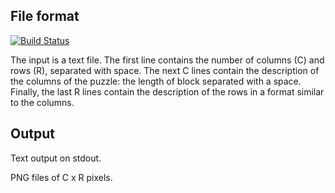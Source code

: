 ## File format

[![Build Status](https://travis-ci.org/attilaszia/nonogram.svg?branch=master)](https://travis-ci.org/richelbilderbeek/nonogram)

The input is a text file. The first line contains the number of columns (C) and rows (R), separated with space. The next C lines contain the description of the columns of the puzzle: the length of block separated with a space. Finally, the last R lines contain the description of the rows in a format similar to the columns.

## Output

Text output on stdout.

PNG files of C x R pixels.
